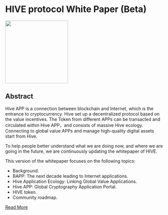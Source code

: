 # HIVE protocol White Paper (Beta)

<div>
  <span>
    <a >
      <img width="200px" src='./assets/icon_512x512.png'/>
    </a>
  </span>
</div>

## Abstract

Hive APP is a connection between blockchain and Internet, which is the entrance to cryptocurrency. Hive set up a decentralized protocol based on the value incentives. The Token from different APPs can be transacted and circulated within Hive APP，and consists of massive Hive ecology. Connecting to global value APPs and manage high-quality digital assets start from Hive.

To help people better understand what we are doing now, and where we are going in the future, we are continuously updating the whitepaper of HIVE.

This version of the whitepaper focuses on the following topics:

- Background.
- BAPP: The next decade leading to Internet applications.
- Hive Application Ecology: Linking Global Value Applications.
- Hive APP: Global Cryptography Application Portal.
- HIVE token.
- Community roadmap.

[Read More](https://github.com/gscsocial/hive-whitepaper/blob/master/hive-whitepaper-en.md)
